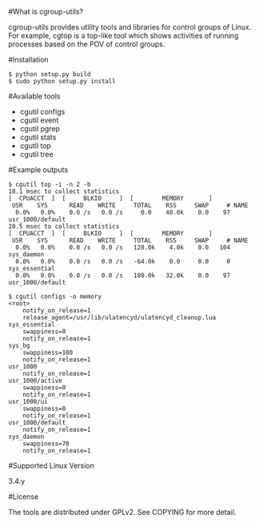 #What is cgroup-utils?

cgroup-utils provides utility tools and libraries for control groups of Linux.
For example, cgtop is a top-like tool which shows activities of running processes based on the POV of control groups.


#Installation

    $ python setup.py build
    $ sudo python setup.py install

#Available tools
- cgutil configs
- cgutil event
- cgutil pgrep
- cgutil stats
- cgutil top
- cgutil tree

#Example outputs

    $ cgutil top -i -n 2 -b
    18.1 msec to collect statistics
    [  CPUACCT  ]  [     BLKIO     ]  [        MEMORY       ]
     USR    SYS      READ    WRITE     TOTAL    RSS     SWAP     # NAME
      0.0%   0.0%    0.0 /s   0.0 /s     0.0    48.0k    0.0    97 usr_1000/default
    20.5 msec to collect statistics
    [  CPUACCT  ]  [     BLKIO     ]  [        MEMORY       ]
     USR    SYS      READ    WRITE     TOTAL    RSS     SWAP     # NAME
      0.0%   0.0%    0.0 /s   0.0 /s   128.0k    4.0k    0.0   104 sys_daemon
      0.0%   0.0%    0.0 /s   0.0 /s   -64.0k    0.0     0.0     0 sys_essential
      0.0%   0.0%    0.0 /s   0.0 /s   108.0k   32.0k    0.0    97 usr_1000/default

    $ cgutil configs -o memory
    <root>
    	notify_on_release=1
    	release_agent=/usr/lib/ulatencyd/ulatencyd_cleanup.lua
    sys_essential
    	swappiness=0
    	notify_on_release=1
    sys_bg
    	swappiness=100
    	notify_on_release=1
    usr_1000
    	notify_on_release=1
    usr_1000/active
    	swappiness=0
    	notify_on_release=1
    usr_1000/ui
    	swappiness=0
    	notify_on_release=1
    usr_1000/default
    	notify_on_release=1
    sys_daemon
    	swappiness=70
    	notify_on_release=1

#Supported Linux Version

3.4.y

#License

The tools are distributed under GPLv2. See COPYING for more detail.

